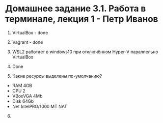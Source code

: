 <h1>Домашнее задание 3.1. Работа в терминале, лекция 1 - Петр Иванов</h1>

1. VirtualBox - done
2. Vagrant - done
3. WSL2 работает в windows10 при отключённом Hyper-V параллельно VirtualBox
4. Done

5. Какие ресурсы выделены по-умолчанию?
- RAM 4GB
- CPU 2
- VBoxVGA 4Mb
- Disk 64Gb
- Net IntelPRO/1000 MT NAT
 
6. 